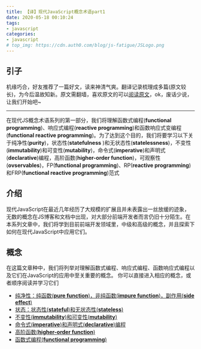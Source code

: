 ```yaml
---
title: 【译】现代JavaScript概念术语part1
date: 2020-05-18 00:10:24
tags: 
- javascript
categories:
- javascript
# top_img: https://cdn.auth0.com/blog/js-fatigue/JSLogo.png
---
```


## 引子
机缘巧合，好友推荐了一篇好文，读来神清气爽。翻译记录梳理成多篇(原文较长)，为今后温故知新。原文需翻墙，喜欢原文的可以[阅读原文](https://auth0.com/blog/glossary-of-modern-javascript-concepts/)，ok，废话少说，让我们开始吧~
****

在现代JS概念术语系列的第一部分，我们将理解函数式编程(**functional programming**)、响应式编程(**reactive programming**)和函数响应式变编程(**functional reactive programming**)。为了达到这个目的，我们将要学习以下关于纯净性(**purity**)，状态性(**statefulness**
)和无状态性(**statelessness**)，不变性(**immutability**)和可变性(**mutability**)，命令式(**imperative**)和声明式(**declarative**)编程，高阶函数(**higher-order function**)，可观察性(**ovservables**)，FP(**functional programming**)、RP(**reactive programming**)和FRP(**functional reactive programming**)范式

## 介绍
现代JavaScript在最近几年经历了大规模的扩展且并未表露出一丝放缓的迹象，无数的概念在JS博客和文档中出现，对大部分前端开发者而言仍旧十分陌生。在本系列文章中，我们将学到目前前端开发领域里，中级和高级的概念，并且探索下如何在现代JavaScript中应用它们。

## 概念
在这篇文章种中，我们将列举对理解函数式编程、响应式编程、函数响应式编程以及它们在JavaScript的应用中至关重要的概念。
你可以直接进入相应的概念，或者顺序阅读并学习它们
+ [纯净性：纯函数(**pure function**)，非纯函数(**impure function**)，副作用(**side effect**)](/2020/05/18/modern-javascript-concepts-1-purity/)
+ [状态：状态性(**stateful**)和无状态性(**stateless**)](/2020/05/18/modern-javascript-concepts-1-state/)
+ [不变性(**immutability**)和可变性(**mutability**)](/2020/05/19/modern-javascript-concepts-1-immutability/)
+ [命令式(**imperative**)和声明式(**declarative**)编程](/2020/05/19/modern-javascript-concepts-1-imperative-declarative/)
+ [高阶函数(**higher-order function**)](/2020/05/19/modern-javascript-concepts-1-hoc)
+ [函数式编程(**functional programming**)](/2020/05/19/modern-javascript-concepts-1-functional-programming)